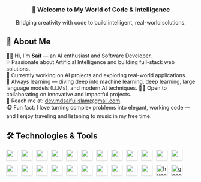 <h3 align="center">🚀 Welcome to My World of Code & Intelligence</h3>

<p align="center">
  Bridging creativity with code to build intelligent, real-world solutions.
</p>

## 👤 About Me

👋🏼 Hi, I’m **Saif** — an AI enthusiast and Software Developer.  
💡 Passionate about Artificial Intelligence and building full-stack web solutions.  
🚀 Currently working on AI projects and exploring real-world applications.  
📘 Always learning — diving deep into machine learning, deep learning, large language models (LLMs), and modern AI techniques.
🤝🏼 Open to collaborating on innovative and impactful projects.  
📩 Reach me at: [dev.mdsaifulislam@gmail.com](mailto:dev.mdsaifulislam@gmail.com).  
🎧 Fun fact: I love turning complex problems into elegant, working code — and I enjoy traveling and listening to music in my free time.


## 🛠️ Technologies & Tools

<div align="left" style="display: flex; flex-wrap: wrap; align-items: center; gap: 10px;">
  <img src="https://cdn.jsdelivr.net/gh/devicons/devicon/icons/python/python-original.svg" height="30" style="filter: brightness(1.1);" />
  <img src="https://cdn.jsdelivr.net/gh/devicons/devicon/icons/pytorch/pytorch-original.svg" height="30" style="filter: brightness(1.1);" />
  <img src="https://skillicons.dev/icons?i=scikitlearn" height="30" style="filter: brightness(1.1);" />
  <img src="https://cdn.jsdelivr.net/gh/devicons/devicon/icons/numpy/numpy-original.svg" height="30" style="filter: brightness(1.1);" />
  <img src="https://cdn.jsdelivr.net/gh/devicons/devicon/icons/pandas/pandas-original.svg" height="30" style="filter: brightness(1.1);" />
  <img src="https://cdn.jsdelivr.net/gh/devicons/devicon/icons/jupyter/jupyter-original.svg" height="30" style="filter: brightness(1.1);" />
  
  <img src="https://cdn.jsdelivr.net/gh/devicons/devicon/icons/react/react-original.svg" height="30" style="filter: brightness(1.1);" />
  <img src="https://cdn.jsdelivr.net/gh/devicons/devicon/icons/javascript/javascript-original.svg" height="30" style="filter: brightness(1.1);" />
  <img src="https://cdn.jsdelivr.net/gh/devicons/devicon/icons/tailwindcss/tailwindcss-original-wordmark.svg" height="30" style="filter: brightness(1.1);" />
  <img src="https://skillicons.dev/icons?i=fastapi" height="30" style="filter: brightness(1.1);" />
  <img src="https://skillicons.dev/icons?i=netlify" height="30" style="filter: brightness(1.1);" />
  
  <img src="https://cdn.jsdelivr.net/gh/devicons/devicon/icons/postgresql/postgresql-original.svg" height="30" style="filter: brightness(1.1);" />
  <img src="https://cdn.jsdelivr.net/gh/devicons/devicon/icons/mysql/mysql-original.svg" height="30" style="filter: brightness(1.1);" />
  <img src="https://cdn.jsdelivr.net/gh/devicons/devicon/icons/sqlalchemy/sqlalchemy-original.svg" height="30" style="filter: brightness(1.1);" />
  
  <img src="https://cdn.jsdelivr.net/gh/devicons/devicon/icons/c/c-original.svg" height="30" style="filter: brightness(1.1);" />
  <img src="https://cdn.jsdelivr.net/gh/devicons/devicon/icons/cplusplus/cplusplus-original.svg" height="30" style="filter: brightness(1.1);" />
  
  <img src="https://cdn.jsdelivr.net/gh/devicons/devicon/icons/docker/docker-original.svg" height="30" style="filter: brightness(1.1);" />
  <img src="https://cdn.jsdelivr.net/gh/devicons/devicon/icons/git/git-original.svg" height="30" style="filter: brightness(1.1);" />
  <img src="https://cdn.jsdelivr.net/gh/devicons/devicon/icons/github/github-original.svg" height="30" style="filter: brightness(1.1);" />
  <img src="https://cdn.jsdelivr.net/gh/devicons/devicon/icons/vscode/vscode-original.svg" height="30" style="filter: brightness(1.1);" />
  <img src="https://skillicons.dev/icons?i=postman" height="30" style="filter: brightness(1.1);" />
  
  <img src="https://cdn.jsdelivr.net/gh/devicons/devicon/icons/ubuntu/ubuntu-plain.svg" height="30" style="filter: brightness(1.1);" />
  <img src="https://huggingface.co/front/assets/huggingface_logo-noborder.svg" height="30" alt="huggingface logo" style="filter: brightness(1.1);" />
  <img src="https://colab.research.google.com/img/colab_favicon_256px.png" height="30" alt="google colab logo" style="filter: brightness(1.1);" />
</div>

